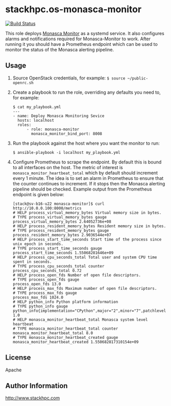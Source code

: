 stackhpc.os-monasca-monitor
===========================

[![Build Status](https://www.travis-ci.org/stackhpc/ansible-role-monasca-monitor.svg?branch=master)](https://www.travis-ci.org/stackhpc/ansible-role-os-monasca-monitor)

This role deploys [Monasca Monitor](https://github.com/stackhpc/monasca-monitor)
as a systemd service. It also configures alarms and notifications required for
Monasca-Monitor to work. After running it you should have a Prometheus endpoint
which can be used to monitor the status of the Monasca alerting pipeline.

Usage
-----

1. Source OpenStack credentials, for example:
   ```$ source ~/public-openrc.sh```
2. Create a playbook to run the role, overriding any defaults you need to,
   for example:
   ```
   $ cat my_playbook.yml
   ---
   - name: Deploy Monasca Monitoring Sevice
     hosts: localhost
     roles:
         - role: monasca-monitor
           monasca_monitor_bind_port: 8008

   ```
3. Run the playbook against the host where you want the monitor to run:
   ```
   $ ansible-playbook -i localhost my_playbook.yml
   ```

4. Configure Prometheus to scrape the endpoint. By default this is bound to all
   interfaces on the host. The metric of interest is
   `monasca_monitor_heartbeat_total` which by default should increment every
   1 minute. The idea is to set an alarm in Prometheus to ensure that the counter
   continues to increment. If it stops then the Monasca alerting pipeline should
   be checked. Example output from the Prometheus endpoint is given below:
   ```
   [stack@sv-b16-u22 monasca-monitor]$ curl http://10.0.0.100:8000/metrics
   # HELP process_virtual_memory_bytes Virtual memory size in bytes.
   # TYPE process_virtual_memory_bytes gauge
   process_virtual_memory_bytes 2.64052736e+08
   # HELP process_resident_memory_bytes Resident memory size in bytes.
   # TYPE process_resident_memory_bytes gauge
   process_resident_memory_bytes 2.9036544e+07
   # HELP process_start_time_seconds Start time of the process since unix epoch in seconds.
   # TYPE process_start_time_seconds gauge
   process_start_time_seconds 1.55068281646e+09
   # HELP process_cpu_seconds_total Total user and system CPU time spent in seconds.
   # TYPE process_cpu_seconds_total counter
   process_cpu_seconds_total 0.72
   # HELP process_open_fds Number of open file descriptors.
   # TYPE process_open_fds gauge
   process_open_fds 13.0
   # HELP process_max_fds Maximum number of open file descriptors.
   # TYPE process_max_fds gauge
   process_max_fds 1024.0
   # HELP python_info Python platform information
   # TYPE python_info gauge
   python_info{implementation="CPython",major="2",minor="7",patchlevel="5",version="2.7.5"} 1.0
   # HELP monasca_monitor_heartbeat_total Monasca system level heartbeat
   # TYPE monasca_monitor_heartbeat_total counter
   monasca_monitor_heartbeat_total 8.0
   # TYPE monasca_monitor_heartbeat_created gauge
   monasca_monitor_heartbeat_created 1.550682817310154e+09
   ```

License
-------

Apache

Author Information
------------------

http://www.stackhpc.com
